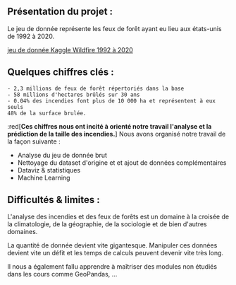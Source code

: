 ## Présentation du projet : 

Le jeu de donnée représente les feux de forêt ayant eu lieu aux états-unis de 1992 à 2020. 

[jeu de donnée Kaggle Wildfire 1992 à 2020](https://www.example.com)

## Quelques chiffres clés : 
    - 2,3 millions de feux de forêt répertoriés dans la base
    - 58 millions d'hectares brûlés sur 30 ans
    - 0.04% des incendies font plus de 10 000 ha et représentent à eux seuls 
    48% de la surface brulée.

:red[**Ces chiffres nous ont incité à orienté notre travail l'analyse et la prédiction de la taille des incendies.**]
Nous avons organisé notre travail de la façon suivante : 
* Analyse du jeu de donnée brut
* Nettoyage du dataset d'origine et et ajout de données complémentaires
* Dataviz & statistiques
* Machine Learning


## Difficultés & limites : 

L'analyse des incendies et des feux de forêts est un domaine à la croisée de la climatologie, de la géographie, de la sociologie et de bien d'autres domaines.

La quantité de donnée devient vite gigantesque. Manipuler ces données devient vite un défit et les temps de calculs peuvent devenir vite très long.

Il nous a également fallu apprendre à maîtriser des modules non étudiés dans les cours comme GeoPandas, ...